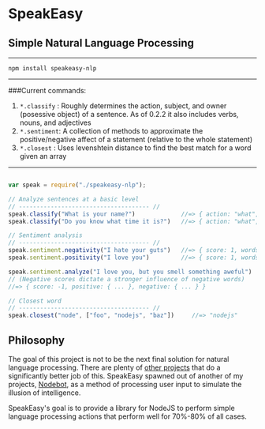 # SpeakEasy
## Simple Natural Language Processing

---
`npm install speakeasy-nlp`

---

###Current commands:

1. `*.classify` : Roughly determines the action, subject, and owner (posessive object) of a sentence. As of 0.2.2 it also includes verbs, nouns, and adjectives
2. `*.sentiment`: A collection of methods to approximate the positive/negative affect of a statement (relative to the whole statement)
3. `*.closest`  : Uses levenshtein distance to find the best match for a word given an array

---

``` javascript

var speak = require("./speakeasy-nlp");

// Analyze sentences at a basic level
// ------------------------------------- //
speak.classify("What is your name?")             //=> { action: "what", owner: "listener", subject: "name" }
speak.classify("Do you know what time it is?")   //=> { action: "what", owner: "it", subject: "time" }

// Sentiment analysis
// ------------------------------------- //
speak.sentiment.negativity("I hate your guts")   //=> { score: 1, words: [hate] }
speak.sentiment.positivity("I love you")         //=> { score: 1, words: [love] }

speak.sentiment.analyze("I love you, but you smell something aweful")  
// (Negative scores dictate a stronger influence of negative words)
//=> { score: -1, positive: { ... }, negative: { ... } }

// Closest word
// ------------------------------------- //
speak.closest("node", ["foo", "nodejs", "baz"])     //=> "nodejs"

```


## Philosophy

The goal of this project is not to be the next final solution for natural language processing. There are plenty of 
[other projects](http://www.nltk.org/) that do a significantly better job of this. SpeakEasy spawned out of another
of my projects, [Nodebot](http://www.github.com/nhunzaker/nodebot), as a method of processing user input to simulate the illusion
of intelligence.

SpeakEasy's goal is to provide a library for NodeJS to perform simple language processing actions that perform well for 
70%-80% of all cases.